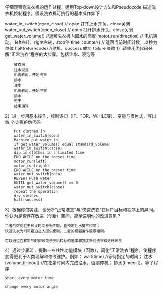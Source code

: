 仔细观察您洗衣机的运作过程，运用Top-down设计方法和Pseudocode 描述洗衣机控制程序。假设洗衣机可执行的基本操作如下：

 water_in_switch(open_close)  // open 打开上水开关，close关闭 
 water_out_switch(open_close)  // open 打开排水开关，close关闭 
 get_water_volume()  //返回洗衣机内部水的高度
 motor_run(direction) // 电机转动。
 left左转，right右转，stop停 time_counter()  // 返回当前时间计数，以秒为单位
 halt(returncode) //停机，success 成功 failure 失败
1）请使用伪代码分解“正常洗衣”程序的大步骤。包括注水、浸泡等 
        
        放衣服
        注水浸泡
        机器转动，开始洗衣
        排水
        注水
        机器转动，开始冲衣
        排水
        甩干
        结束运转

2）进一步用基本操作、控制语句（IF、FOR、WHILE等）、变量与表达式，写出每 个步骤的伪代码

        Put clothes in
        water_in_switch(open)
        Machine put water in
        if get_water_volume() equal standard_volume
        water_in_switch(close)
        dip in clothes in a limited time
        END WHILE on the preset time
        motor_run(left)
        motor_run(right)
        END WHILE on the preset time
        water_out_switch(open)
        REPEAT Push water
        UNTIL get_water_volume() == 0
        water_out_switch(close)
        repeat the operation
        dry clothes
        halt(success)

3）根据你的实践，请分析“正常洗衣”与“快速洗衣”在用户目标和程序上的异同。 你认为是否存在改进（创新）空间，简单说明你的改进意见？

    二者的区别在于预设时间长短不同，且预定注水量不相同；
    快速洗衣为时间紧迫之人提供便利，二者的机器运作顺序相同。

    可以通过在相同的时间改变洗衣机转动的速率和强度来对洗衣级进行改良

4）通过步骤3），提取一些共性功能模块（函数），简化“正常洗衣”程序，使程序 变得更利于人类理解和修改维护。例如： wait(time) //等待指定的时间； 注水(volume,timeout) //在指定时间内完成注水，否则停机； 排水(timeout)。等子程序

    short every motor time 

    change every motor angle